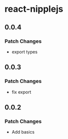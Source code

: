 # react-nipplejs

## 0.0.4

### Patch Changes

- export types

## 0.0.3

### Patch Changes

- fix export

## 0.0.2

### Patch Changes

- Add basics
